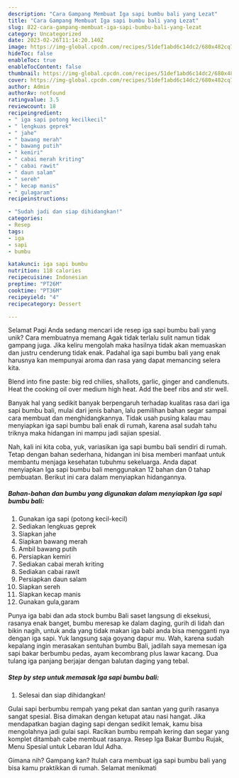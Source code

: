 ```yaml
---
description: "Cara Gampang Membuat Iga sapi bumbu bali yang Lezat"
title: "Cara Gampang Membuat Iga sapi bumbu bali yang Lezat"
slug: 822-cara-gampang-membuat-iga-sapi-bumbu-bali-yang-lezat
category: Uncategorized
date: 2023-02-26T11:14:20.140Z
image: https://img-global.cpcdn.com/recipes/51def1abd6c14dc2/680x482cq70/iga-sapi-bumbu-bali-foto-resep-utama.jpg
hideToc: false
enableToc: true
enableTocContent: false
thumbnail: https://img-global.cpcdn.com/recipes/51def1abd6c14dc2/680x482cq70/iga-sapi-bumbu-bali-foto-resep-utama.jpg
cover: https://img-global.cpcdn.com/recipes/51def1abd6c14dc2/680x482cq70/iga-sapi-bumbu-bali-foto-resep-utama.jpg
author: Admin
authorAv: notfound
ratingvalue: 3.5
reviewcount: 18
recipeingredient:
- " iga sapi potong kecilkecil"
- " lengkuas geprek"
- " jahe"
- " bawang merah"
- " bawang putih"
- " kemiri"
- " cabai merah kriting"
- " cabai rawit"
- " daun salam"
- " sereh"
- " kecap manis"
- " gulagaram"
recipeinstructions:

- "Sudah jadi dan siap dihidangkan!"
categories:
- Resep
tags:
- iga
- sapi
- bumbu

katakunci: iga sapi bumbu 
nutrition: 118 calories
recipecuisine: Indonesian
preptime: "PT26M"
cooktime: "PT36M"
recipeyield: "4"
recipecategory: Dessert

---
```



Selamat Pagi Anda sedang mencari ide resep iga sapi bumbu bali yang unik? Cara membuatnya memang Agak tidak terlalu sulit namun tidak gampang juga. Jika keliru mengolah maka hasilnya tidak akan memuaskan dan justru cenderung tidak enak. Padahal iga sapi bumbu bali yang enak harusnya kan mempunyai aroma dan rasa yang dapat memancing selera kita.


Blend into fine paste: big red chilies, shallots, garlic, ginger and candlenuts. Heat the cooking oil over medium high heat. Add the beef ribs and stir well.

Banyak hal yang sedikit banyak berpengaruh terhadap kualitas rasa dari iga sapi bumbu bali, mulai dari jenis bahan, lalu pemilihan bahan segar sampai cara membuat dan menghidangkannya. Tidak usah pusing kalau mau menyiapkan iga sapi bumbu bali enak di rumah, karena asal sudah tahu triknya maka hidangan ini mampu jadi sajian spesial.


Nah, kali ini kita coba, yuk, variasikan iga sapi bumbu bali sendiri di rumah. Tetap dengan bahan sederhana, hidangan ini bisa memberi manfaat untuk membantu menjaga kesehatan tubuhmu sekeluarga. Anda dapat menyiapkan Iga sapi bumbu bali menggunakan 12 bahan dan 0 tahap pembuatan. Berikut ini cara dalam menyiapkan hidangannya.

<!--inarticleads1-->

##### Bahan-bahan dan bumbu yang digunakan dalam menyiapkan Iga sapi bumbu bali:

1. Gunakan  iga sapi (potong kecil-kecil)
1. Sediakan  lengkuas geprek
1. Siapkan  jahe
1. Siapkan  bawang merah
1. Ambil  bawang putih
1. Persiapkan  kemiri
1. Sediakan  cabai merah kriting
1. Sediakan  cabai rawit
1. Persiapkan  daun salam
1. Siapkan  sereh
1. Siapkan  kecap manis
1. Gunakan  gula,garam


Punya iga babi dan ada stock bumbu Bali saset langsung di eksekusi, rasanya enak banget, bumbu meresap ke dalam daging, gurih di lidah dan bikin nagih, untuk anda yang tidak makan iga babi anda bisa mengganti nya dengan iga sapi. Yuk langsung saja goyang dapur mu. Wah, karena sudah kepalang ingin merasakan sentuhan bumbu Bali, jadilah saya memesan iga sapi bakar berbumbu pedas, ayam kecombrang plus lawar kacang. Dua tulang iga panjang berjajar dengan balutan daging yang tebal. 

<!--inarticleads2-->

##### Step by step untuk memasak Iga sapi bumbu bali:


1. Selesai dan siap dihidangkan!

Gulai sapi berbumbu rempah yang pekat dan santan yang gurih rasanya sangat spesial. Bisa dimakan dengan ketupat atau nasi hangat. Jika mendapatkan bagian daging sapi dengan sedikit lemak, kamu bisa mengolahnya jadi gulai sapi. Racikan bumbu rempah kering dan segar yang komplet ditambah cabe membuat rasanya. Resep Iga Bakar Bumbu Rujak, Menu Spesial untuk Lebaran Idul Adha. 

Gimana nih? Gampang kan? Itulah cara membuat iga sapi bumbu bali yang bisa kamu praktikkan di rumah. Selamat menikmati
